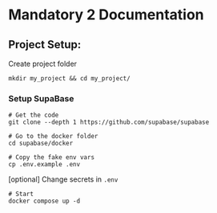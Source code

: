 # Mandatory 2 Documentation

## Project Setup:
Create project folder

```shell 
mkdir my_project && cd my_project/
```
### Setup SupaBase

```shell
# Get the code
git clone --depth 1 https://github.com/supabase/supabase

# Go to the docker folder
cd supabase/docker

# Copy the fake env vars
cp .env.example .env
```

[optional] Change secrets in `.env`

```shell
# Start
docker compose up -d
```